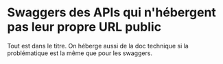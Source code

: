 # Swaggers des APIs qui n'hébergent pas leur propre URL public

Tout est dans le titre. On héberge aussi de la doc technique si la problématique est la même que pour les swaggers.